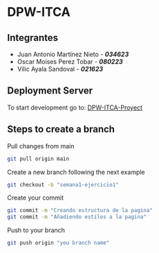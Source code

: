 # DPW-ITCA

## Integrantes
- Juan Antonio Martínez Nieto  - **_034623_**
- Oscar Moises Perez Tobar - **_080223_**
- Vilic Ayala Sandoval - **_021623_**

## Deployment Server
To start development go to:
[DPW-ITCA-Proyect](https://dpw-itca.vercel.app/index.html)

## Steps to create a branch
Pull changes from main
```bash
git pull origin main
```

Create a new branch following the next example
```bash
git checkout -b "semana1-ejercicio1"
```

Create your commit
```bash
git commit -m "Creando estructura de la pagina"
git commit -m "Añadiendo estilos a la pagina"
```

Push to your branch
```bash
git push origin "you branch name"
```
